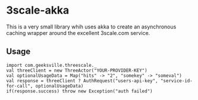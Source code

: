 # 3scale-akka

This is a very small library whih uses akka to create an asynchronous caching wrapper
around the excellent 3scale.com service.

## Usage

    import com.geeksville.threescale._
    val threeClient = new ThreeActor("YOUR-PROVIDER-KEY")
    val optionalUsageData = Map("hits" -> "2", "somekey" -> "someval")
    val response = threeClient ? AuthRequest("users-api-key", "service-id-for-call", optionalUsageData)
    if(response.success) throw new Exception("auth failed")

